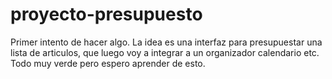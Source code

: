 # proyecto-presupuesto
Primer intento de hacer algo.
La idea es una interfaz para presupuestar una lista de articulos, que luego voy a integrar a un organizador calendario etc.
Todo muy verde pero espero aprender de esto.
